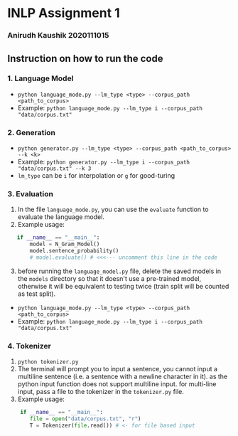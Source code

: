 # INLP Assignment 1
### Anirudh Kaushik 2020111015

## Instruction on how to run the code
### 1. Language Model
 - `python language_mode.py --lm_type <type> --corpus_path <path_to_corpus>`
 - Example: `python language_mode.py --lm_type i --corpus_path "data/corpus.txt"`
### 2. Generation
 - `python generator.py --lm_type <type> --corpus_path <path_to_corpus> --k <k>`
 - Example: `python generator.py --lm_type i --corpus_path "data/corpus.txt" --k 3`
 - `lm_type` can be `i` for interpolation or `g` for good-turing
### 3. Evaluation
 1. In the file `language_mode.py`, you can use the `evaluate` function to evaluate the language model.
 2. Example usage:
 ```python
    if __name__ == "__main__":
        model = N_Gram_Model()
        model.sentence_probability()
        # model.evaluate() # <<<--- uncomment this line in the code
```
 3. before running the `language_model.py` file, delete the saved models in the `models` directory so that it doesn't use a pre-trained model, otherwise it will be equivalent to testing twice (train split will be counted as test split).
 - `python language_mode.py --lm_type <type> --corpus_path <path_to_corpus>`
 - Example: `python language_mode.py --lm_type i --corpus_path "data/corpus.txt"`

### 4. Tokenizer
 1. `python tokenizer.py`
 2. The terminal will prompt you to input a sentence, you cannot input a multiline sentence (i.e. a sentence with a newline character in it). as the python input function does not support multiline input. for multi-line input, pass a file to the tokenizer in the `tokenizer.py` file.
 3. Example usage:
 ```python
     if __name__ == "__main__": 
        file = open("data/corpus.txt", "r") 
        T = Tokenizer(file.read()) # <- for file based input
 ```
